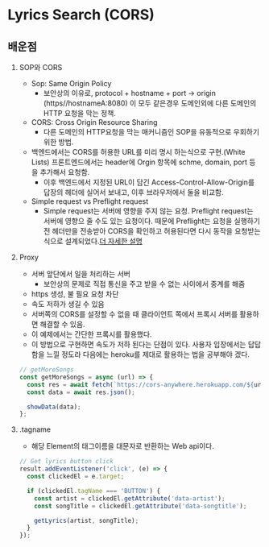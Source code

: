 # Lyrics Search (CORS)

## 배운점

1. SOP와 CORS

   - Sop: Same Origin Policy
     - 보안상의 이유로, protocol + hostname + port -> origin (https//hostnameA:8080) 이 모두 같은경우 도메인외에 다른 도메인의 HTTP 요청을 막는 정책.
   - CORS: Cross Origin Resource Sharing
     - 다른 도메인의 HTTP요청을 막는 매커니즘인 SOP을 유동적으로 우회하기 위한 방법.
   - 백엔드에서는 CORS를 허용한 URL를 미리 명시 하는식으로 구현.(White Lists) 프론트엔드에서는 header에 Orgin 항목에 schme, domain, port 등을 추가해서 요청함.
     - 이후 백엔드에서 지정된 URL이 담긴 Access-Control-Allow-Origin를 답장의 헤더에 실어서 보내고, 이후 브라우저에서 둘을 비교함.
   - Simple request vs Preflight request
     - Simple request는 서버에 영향을 주지 않는 요청. Preflight request는 서버에 영향으 줄 수도 있는 요청이다. 때문에 Preflight는 요청을 실행하기전 헤더만을 전송받아 CORS을 확인하고 허용된다면 다시 동작을 요청받는 식으로 설계되었다.[더 자세한 설명](https://developer.mozilla.org/ko/docs/Web/HTTP/CORS#%EB%8B%A8%EC%88%9C_%EC%9A%94%EC%B2%ADsimple_requests)

2. Proxy

   - 서버 앞단에서 일을 처리하는 서버
     - 보안상의 문제로 직접 통신을 주고 받을 수 없는 사이에서 중계를 해줌
   - https 생성, 불 필요 요청 차단
   - 속도 저하가 생길 수 있음
   - 서버쪽의 CORS를 설정할 수 없을 때 클라이언트 쪽에서 프록시 서버를 활용하면 해결할 수 있음.
   - 이 예제에서는 간단한 프록시를 활용했다.
   - 이 방법으로 구현하면 속도가 저하 된다는 단점이 있다. 사용자 입장에서는 답답함을 느낄 정도라 다음에는 heroku를 제대로 활용하는 법을 공부해야 겠다.

   ```javascript
   // getMoreSongs
   const getMoreSongs = async (url) => {
     const res = await fetch(`https://cors-anywhere.herokuapp.com/${url}`);
     const data = await res.json();

     showData(data);
   };
   ```

3. .tagname

   - 해당 Element의 태그이름을 대문자로 반환하는 Web api이다.

   ```javascript
   // Get lyrics button click
   result.addEventListener('click', (e) => {
     const clickedEl = e.target;

     if (clickedEl.tagName === 'BUTTON') {
       const artist = clickedEl.getAttribute('data-artist');
       const songTitle = clickedEl.getAttribute('data-songtitle');

       getLyrics(artist, songTitle);
     }
   });
   ```
